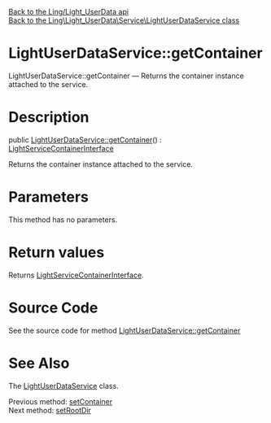 [Back to the Ling/Light_UserData api](https://github.com/lingtalfi/Light_UserData/blob/master/doc/api/Ling/Light_UserData.md)<br>
[Back to the Ling\Light_UserData\Service\LightUserDataService class](https://github.com/lingtalfi/Light_UserData/blob/master/doc/api/Ling/Light_UserData/Service/LightUserDataService.md)


LightUserDataService::getContainer
================



LightUserDataService::getContainer — Returns the container instance attached to the service.




Description
================


public [LightUserDataService::getContainer](https://github.com/lingtalfi/Light_UserData/blob/master/doc/api/Ling/Light_UserData/Service/LightUserDataService/getContainer.md)() : [LightServiceContainerInterface](https://github.com/lingtalfi/Light/blob/master/doc/api/Ling/Light/ServiceContainer/LightServiceContainerInterface.md)




Returns the container instance attached to the service.




Parameters
================

This method has no parameters.


Return values
================

Returns [LightServiceContainerInterface](https://github.com/lingtalfi/Light/blob/master/doc/api/Ling/Light/ServiceContainer/LightServiceContainerInterface.md).








Source Code
===========
See the source code for method [LightUserDataService::getContainer](https://github.com/lingtalfi/Light_UserData/blob/master/Service/LightUserDataService.php#L695-L698)


See Also
================

The [LightUserDataService](https://github.com/lingtalfi/Light_UserData/blob/master/doc/api/Ling/Light_UserData/Service/LightUserDataService.md) class.

Previous method: [setContainer](https://github.com/lingtalfi/Light_UserData/blob/master/doc/api/Ling/Light_UserData/Service/LightUserDataService/setContainer.md)<br>Next method: [setRootDir](https://github.com/lingtalfi/Light_UserData/blob/master/doc/api/Ling/Light_UserData/Service/LightUserDataService/setRootDir.md)<br>

